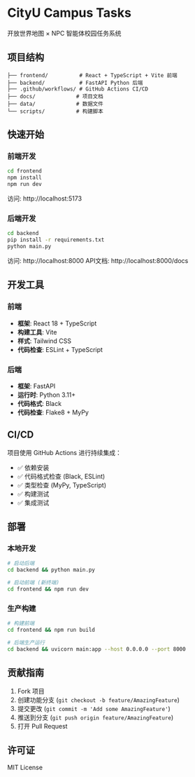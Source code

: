 # CityU Campus Tasks

开放世界地图 × NPC 智能体校园任务系统

## 项目结构

```
├── frontend/          # React + TypeScript + Vite 前端
├── backend/           # FastAPI Python 后端
├── .github/workflows/ # GitHub Actions CI/CD
├── docs/             # 项目文档
├── data/             # 数据文件
└── scripts/          # 构建脚本
```

## 快速开始

### 前端开发

```bash
cd frontend
npm install
npm run dev
```

访问: http://localhost:5173

### 后端开发

```bash
cd backend
pip install -r requirements.txt
python main.py
```

访问: http://localhost:8000
API文档: http://localhost:8000/docs

## 开发工具

### 前端
- **框架**: React 18 + TypeScript
- **构建工具**: Vite
- **样式**: Tailwind CSS
- **代码检查**: ESLint + TypeScript

### 后端
- **框架**: FastAPI
- **运行时**: Python 3.11+
- **代码格式**: Black
- **代码检查**: Flake8 + MyPy

## CI/CD

项目使用 GitHub Actions 进行持续集成：

- ✅ 依赖安装
- ✅ 代码格式检查 (Black, ESLint)
- ✅ 类型检查 (MyPy, TypeScript)
- ✅ 构建测试
- ✅ 集成测试

## 部署

### 本地开发
```bash
# 启动后端
cd backend && python main.py

# 启动前端 (新终端)
cd frontend && npm run dev
```

### 生产构建
```bash
# 构建前端
cd frontend && npm run build

# 后端生产运行
cd backend && uvicorn main:app --host 0.0.0.0 --port 8000
```

## 贡献指南

1. Fork 项目
2. 创建功能分支 (`git checkout -b feature/AmazingFeature`)
3. 提交更改 (`git commit -m 'Add some AmazingFeature'`)
4. 推送到分支 (`git push origin feature/AmazingFeature`)
5. 打开 Pull Request

## 许可证

MIT License